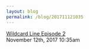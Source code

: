 ```yaml
---
layout: blog
permalink: /blog/201711121035
---
```


<a href=" https://t.umblr.com/redirect?z=https%3A%2F%2Fsoundcloud.com%2Fuser-450753077%2F2a-1&amp;t=MzZmOGU4NjAxODc4ZGY3NzU4NTc3MTg3MzAwOWFhYTQxMjU4ZGRkNixDM1Q2WERWUg%3D%3D&amp;b=t%3Afu-9eAd3YAv4uRvm3dHEtw&amp;p=https%3A%2F%2Ffutelco.tumblr.com%2Fpost%2F167418696104%2Fwildcard-line-episode-2&amp;m=0&amp;ts=1704229122">
Wildcard Line Episode 2                    </a>

<div id="footer">
<span id="timestamp"> November 12th, 2017 10:35am </span>
</div>

